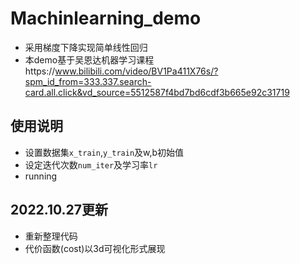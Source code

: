 # Machinlearning_demo
* 采用梯度下降实现简单线性回归
* 本demo基于吴恩达机器学习课程https://www.bilibili.com/video/BV1Pa411X76s/?spm_id_from=333.337.search-card.all.click&vd_source=5512587f4bd7bd6cdf3b665e92c31719

## 使用说明
* 设置数据集`x_train`,`y_train`及w,b初始值
* 设定迭代次数`num_iter`及学习率`lr`
* running

## 2022.10.27更新
* 重新整理代码
* 代价函数(cost)以3d可视化形式展现

